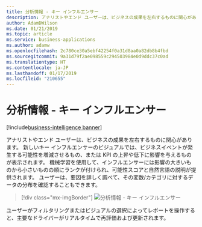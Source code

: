 ```yaml
---
title: 分析情報 - キー インフルエンサー
description: アナリストやエンド ユーザーは、ビジネスの成果を左右するものに関心があります。
author: AdamDWilson
ms.date: 01/21/2019
ms.topic: article
ms.service: business-applications
ms.author: adamw
ms.openlocfilehash: 2c780ce30a5ebf42254f0a31d8aa0a82db8b4fbd
ms.sourcegitcommit: 9a31d79f2ae098559c294503984e0d9ddc37c0ad
ms.translationtype: HT
ms.contentlocale: ja-JP
ms.lasthandoff: 01/17/2019
ms.locfileid: "210655"
---
```

# <a name="insights---key-influencers"></a>分析情報 - キー インフルエンサー
[!include[business-intelligence banner](../../../includes/business-intelligence.md)]


アナリストやエンド ユーザーは、ビジネスの成果を左右するものに関心があります。 新しいキー インフルエンサーのビジュアルでは、ビジネスイベントが発生する可能性を増減させるもの、または KPI の上昇や低下に影響を与えるものが表示されます。 機械学習を使用して、インフルエンサーには影響の大きいものから小さいものの順にランクが付けられ、可能性スコアと自然言語の説明が提供されます。 ユーザーは、要因を詳しく調べて、その変数/カテゴリに対するデータの分布を確認することもできます。

> [!div class="mx-imgBorder"]
> ![分析情報 - キー インフルエンサー](media/insights-key-drivers-analysis-1.png "分析情報 - キー インフルエンサー")

ユーザーがフィルタリングまたはビジュアルの選択によってレポートを操作すると、主要なドライバーがリアルタイムで再評価および更新されます。

